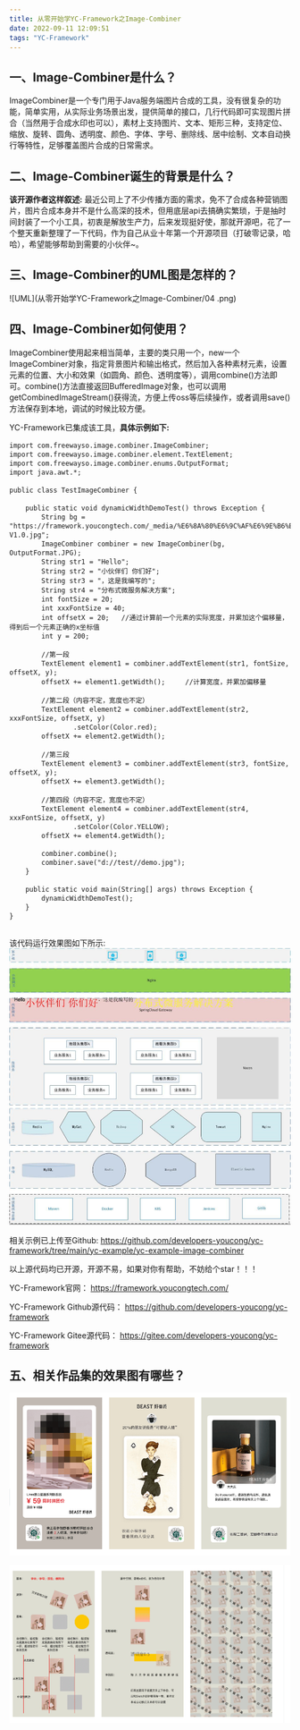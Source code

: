 ```yaml
---
title: 从零开始学YC-Framework之Image-Combiner
date: 2022-09-11 12:09:51
tags: "YC-Framework"
---
```


## 一、Image-Combiner是什么？
ImageCombiner是一个专门用于Java服务端图片合成的工具，没有很复杂的功能，简单实用，从实际业务场景出发，提供简单的接口，几行代码即可实现图片拼合（当然用于合成水印也可以），素材上支持图片、文本、矩形三种，支持定位、缩放、旋转、圆角、透明度、颜色、字体、字号、删除线、居中绘制、文本自动换行等特性，足够覆盖图片合成的日常需求。
<!--more-->

## 二、Image-Combiner诞生的背景是什么？
**该开源作者这样叙述:**
最近公司上了不少传播方面的需求，免不了合成各种营销图片，图片合成本身并不是什么高深的技术，但用底层api去搞确实繁琐，于是抽时间封装了一个小工具，初衷是解放生产力，后来发现挺好使，那就开源吧，花了一个整天重新整理了一下代码，作为自己从业十年第一个开源项目（打破零记录，哈哈），希望能够帮助到需要的小伙伴~。

## 三、Image-Combiner的UML图是怎样的？
![UML](从零开始学YC-Framework之Image-Combiner/04
.png)

## 四、Image-Combiner如何使用？
ImageCombiner使用起来相当简单，主要的类只用一个，new一个ImageCombiner对象，指定背景图片和输出格式，然后加入各种素材元素，设置元素的位置、大小和效果（如圆角、颜色、透明度等），调用combine()方法即可。combine()方法直接返回BufferedImage对象，也可以调用getCombinedImageStream()获得流，方便上传oss等后续操作，或者调用save()方法保存到本地，调试的时候比较方便。

YC-Framework已集成该工具，**具体示例如下:**
```
import com.freewayso.image.combiner.ImageCombiner;
import com.freewayso.image.combiner.element.TextElement;
import com.freewayso.image.combiner.enums.OutputFormat;
import java.awt.*;

public class TestImageCombiner {

    public static void dynamicWidthDemoTest() throws Exception {
        String bg = "https://framework.youcongtech.com/_media/%E6%8A%80%E6%9C%AF%E6%9E%B6%E6%9E%84%E5%9B%BE-V1.0.jpg";
        ImageCombiner combiner = new ImageCombiner(bg, OutputFormat.JPG);
        String str1 = "Hello";
        String str2 = "小伙伴们 你们好";
        String str3 = "，这是我编写的";
        String str4 = "分布式微服务解决方案";
        int fontSize = 20;
        int xxxFontSize = 40;
        int offsetX = 20;   //通过计算前一个元素的实际宽度，并累加这个偏移量，得到后一个元素正确的x坐标值
        int y = 200;

        //第一段
        TextElement element1 = combiner.addTextElement(str1, fontSize, offsetX, y);
        offsetX += element1.getWidth();     //计算宽度，并累加偏移量

        //第二段（内容不定，宽度也不定）
        TextElement element2 = combiner.addTextElement(str2, xxxFontSize, offsetX, y)
                .setColor(Color.red);
        offsetX += element2.getWidth();

        //第三段
        TextElement element3 = combiner.addTextElement(str3, fontSize, offsetX, y);
        offsetX += element3.getWidth();

        //第四段（内容不定，宽度也不定）
        TextElement element4 = combiner.addTextElement(str4, xxxFontSize, offsetX, y)
                .setColor(Color.YELLOW);
        offsetX += element4.getWidth();

        combiner.combine();
        combiner.save("d://test//demo.jpg");
    }

    public static void main(String[] args) throws Exception {
        dynamicWidthDemoTest();
    }
}


```

该代码运行效果图如下所示:
![效果图](从零开始学YC-Framework之Image-Combiner/01.png)

相关示例已上传至Github:
https://github.com/developers-youcong/yc-framework/tree/main/yc-example/yc-example-image-combiner

以上源代码均已开源，开源不易，如果对你有帮助，不妨给个star！！！

YC-Framework官网：
https://framework.youcongtech.com/

YC-Framework Github源代码：
https://github.com/developers-youcong/yc-framework

YC-Framework Gitee源代码：
https://gitee.com/developers-youcong/yc-framework

## 五、相关作品集的效果图有哪些？
![效果图](从零开始学YC-Framework之Image-Combiner/02.png)

![效果图](从零开始学YC-Framework之Image-Combiner/03.png)